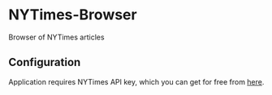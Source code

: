 # NYTimes-Browser
Browser of NYTimes articles

<h2>Configuration</h2>
Application requires NYTimes API key, which you can get for free from <a href="http://developer.nytimes.com/" target="_blank">here</a>.
